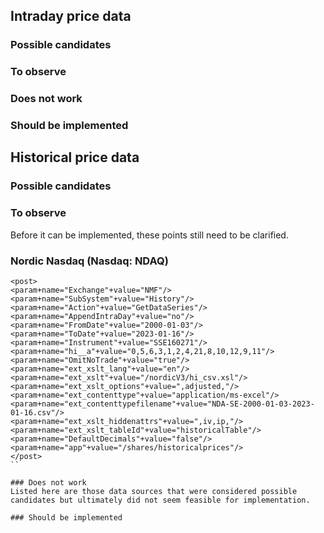 ## Intraday price data
### Possible candidates
### To observe
### Does not work

### Should be implemented 

## Historical price data

### Possible candidates

### To observe
Before it can be implemented, these points still need to be clarified.
### Nordic Nasdaq (Nasdaq: NDAQ)

```
<post>
<param+name="Exchange"+value="NMF"/>
<param+name="SubSystem"+value="History"/>
<param+name="Action"+value="GetDataSeries"/>
<param+name="AppendIntraDay"+value="no"/>
<param+name="FromDate"+value="2000-01-03"/>
<param+name="ToDate"+value="2023-01-16"/>
<param+name="Instrument"+value="SSE160271"/>
<param+name="hi__a"+value="0,5,6,3,1,2,4,21,8,10,12,9,11"/>
<param+name="OmitNoTrade"+value="true"/>
<param+name="ext_xslt_lang"+value="en"/>
<param+name="ext_xslt"+value="/nordicV3/hi_csv.xsl"/>
<param+name="ext_xslt_options"+value=",adjusted,"/>
<param+name="ext_contenttype"+value="application/ms-excel"/>
<param+name="ext_contenttypefilename"+value="NDA-SE-2000-01-03-2023-01-16.csv"/>
<param+name="ext_xslt_hiddenattrs"+value=",iv,ip,"/>
<param+name="ext_xslt_tableId"+value="historicalTable"/>
<param+name="DefaultDecimals"+value="false"/>
<param+name="app"+value="/shares/historicalprices"/>
</post>
`` 

### Does not work
Listed here are those data sources that were considered possible candidates but ultimately did not seem feasible for implementation.

### Should be implemented 
